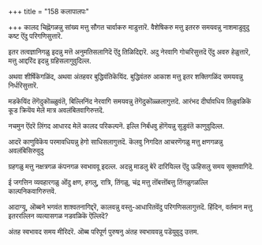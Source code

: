+++
title = "158 कलापालपः"

+++
कालद चिह्नॆगळन्नु सांख्य मत्तु सौगत चार्वाकरु माडुत्तारॆ. वैशेषिकरु मत्तु इतररु समयवन्नु नाशमाडुवुदु कष्ट ऎंदु परिगणिसुत्तारॆ.

इतर तत्वज्ञानिगळु इदन्नु मत्तॆ अनुमतिसलागिदॆ ऎंदु तिळिदिद्दारॆ. अदु नेरवागि गोचरिसुत्तदॆ ऎंदु अवरु हेळुत्तारॆ, मत्तु आद्दरिंद इदन्नु ग्रहिसलागुवुदिल्ल.

अथवा शीर्षिकॆगळिंद, अथवा अंतहवर बुद्धिवंतिकॆयिंद. बुद्धिवंतरु आकाश मत्तु इतर शक्तिगळिंद समयवन्नु निर्धरिसुत्तारॆ.

मडकॆयिंद तॆगॆदुकॊळ्ळुवंतॆ, बिल्लिनिंद नेरवागि समयवन्नु तॆगॆदुकॊळ्ळलागुत्तदॆ. आरंभद दीर्घावधिय तिळुवळिकॆ कूड क्रियॆय मेलॆ मात्र अवलंबितवागिरुत्तदॆ.

नचमुन ऎंदरॆ लिंगद आधारद मेलॆ कालद परिकल्पनॆ. इल्लि निर्बंधवु हॊगॆयन्नु सुडुवंतॆ काणुवुदिल्ल.

आदरॆ काणुविकॆय परमावधियन्नु हेगो साधिसलागुत्तदॆ. कॆलवु निगदित आचरणॆगळु मत्तु क्षणगळन्नु अवलंबिसिरुवुदु

ग्रहगळु मत्तु नक्षत्रगळ कंपनगळ स्वभाववू इदल्ल. अदन्नु माडलु बेरॆ दारियिल्ल ऎंदु ऊहिसलु समय सूक्तवागिदॆ.

ई जगत्तिन व्यवहारगळु ऒंदु क्षण, हगलु, रात्रि, तिंगळु, चंद्र मत्तु तॊंबत्तॊंबत्तु तिंगळुगळल्लि काल्पनिकवागिरुत्तवॆ.

आदाग्यू, ऒब्बने भगवंत शाश्वतनागिद्दरॆ, कालवन्नु वस्तु-आधारितवॆंदु परिगणिसलागुत्तदॆ. हिंदिन, वर्तमान मत्तु इतररल्लिन व्यत्यासगळ नडवळिकॆ ऎल्लिदॆ?

अंतह स्वभावद समय मीरिदरॆ. ऒब्ब परिपूर्ण पुरुषनु अंतह स्वभाववन्नु पडॆयुवुदु उत्तम.

